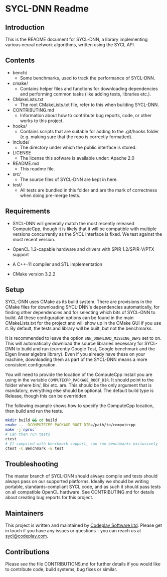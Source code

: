 # SYCL-DNN Readme

## Introduction

This is the README document for SYCL-DNN, a library implementing various
neural network algorithms, written using the SYCL API.

## Contents

* bench/
    - Some benchmarks, used to track the performance of SYCL-DNN.
* cmake/
    - Contains helper files and functions for downloading dependencies
      and performing common tasks (like adding tests, libraries etc.).
* CMakeLists.txt
    - The root CMakeLists.txt file, refer to this when building SYCL-DNN.
* CONTRIBUTING.md
    - Information about how to contribute bug reports, code, or other works
      to this project.
* hooks/
    - Contains scripts that are suitable for adding to the .git/hooks folder
      (e.g. making sure that the repo is correctly formatted).
* include/
    - The directory under which the public interface is stored.
* LICENSE
    - The license this sofware is available under: Apache 2.0
* README.md
    - This readme file.
* src/
    - The source files of SYCL-DNN are kept in here.
* test/
    - All tests are bundled in this folder and are the mark of correctness
      when doing pre-merge tests.

## Requirements

* SYCL-DNN will generally match the most recently released ComputeCpp, though
  it is likely that it will be compatible with multiple versions concurrently
  as the SYCL interface is fixed. We test against the most recent version.

* OpenCL 1.2-capable hardware and drivers with SPIR 1.2/SPIR-V/PTX support

* A C++-11 compiler and STL implementation

* CMake version 3.2.2

## Setup

SYCL-DNN uses CMake as its build system. There are provisions in the CMake
files for downloading SYCL-DNN's dependencies automatically, for finding
other dependencies and for selecting which bits of SYCL-DNN to build. All
these configuration options can be found in the main CMakeLists.txt for the
project and will show up in the CMake GUI if you use it. By default, the
tests and library will be built, but not the benchmarks.

It is recommended to leave the option `SNN_DOWNLOAD_MISSING_DEPS` set to
on. This will automatically download the source libraries necessary for
SYCL-DNN to build and run (currently Google Test, Google benchmark and
the Eigen linear algebra library). Even if you already have these on your
machine, downloading them as part of the SYCL-DNN means a more consistent
configuration.

You will need to provide the location of the ComputeCpp install you are
using in the variable `COMPUTECPP_PACKAGE_ROOT_DIR`. It should point to
the folder where bin/, lib/ etc. are. This should be the only argument
that is mandatory, everything else should be optional. The default build
type is Release, though this can be overridden.

The following example shows how to specify the ComputeCpp location, then
build and run the tests.

```sh
mkdir build && cd build
cmake .. -DCOMPUTECPP_PACKAGE_ROOT_DIR=/path/to/computecpp
make -j`nproc`
# Can then run tests
ctest
# If compiled with benchmark support, can run benchmarks exclusively
ctest -C Benchmark -E test
```

## Troubleshooting

The master branch of SYCL-DNN should always compile and tests should always
pass on our supported platforms. Ideally we should be writing portable,
standards-compliant SYCL code, and as such it should pass tests on all
compatible OpenCL hardware. See CONTRIBUTING.md for details about creating
bug reports for this project.

## Maintainers

This project is written and maintained by
[Codeplay Software Ltd](https://www.codeplay.com/).
Please get in touch if you have any issues or questions - you can reach us at
[sycl@codeplay.com](mailto:sycl@codeplay.com).

## Contributions

Please see the file CONTRIBUTIONS.md for further details if you would like to
contribute code, build systems, bug fixes or similar.
